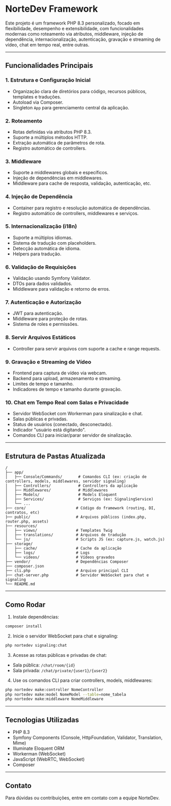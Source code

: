 # NorteDev Framework

Este projeto é um framework PHP 8.3 personalizado, focado em flexibilidade, desempenho e extensibilidade, com funcionalidades modernas como roteamento via atributos, middleware, injeção de dependência, internacionalização, autenticação, gravação e streaming de vídeo, chat em tempo real, entre outras.

---

## Funcionalidades Principais

### 1. Estrutura e Configuração Inicial
- Organização clara de diretórios para código, recursos públicos, templates e traduções.
- Autoload via Composer.
- Singleton `App` para gerenciamento central da aplicação.

### 2. Roteamento
- Rotas definidas via atributos PHP 8.3.
- Suporte a múltiplos métodos HTTP.
- Extração automática de parâmetros de rota.
- Registro automático de controllers.

### 3. Middleware
- Suporte a middlewares globais e específicos.
- Injeção de dependências em middlewares.
- Middleware para cache de resposta, validação, autenticação, etc.

### 4. Injeção de Dependência
- Container para registro e resolução automática de dependências.
- Registro automático de controllers, middlewares e serviços.

### 5. Internacionalização (i18n)
- Suporte a múltiplos idiomas.
- Sistema de tradução com placeholders.
- Detecção automática de idioma.
- Helpers para tradução.

### 6. Validação de Requisições
- Validação usando Symfony Validator.
- DTOs para dados validados.
- Middleware para validação e retorno de erros.

### 7. Autenticação e Autorização
- JWT para autenticação.
- Middleware para proteção de rotas.
- Sistema de roles e permissões.

### 8. Servir Arquivos Estáticos
- Controller para servir arquivos com suporte a cache e range requests.

### 9. Gravação e Streaming de Vídeo
- Frontend para captura de vídeo via webcam.
- Backend para upload, armazenamento e streaming.
- Limites de tempo e tamanho.
- Indicadores de tempo e tamanho durante gravação.

### 10. Chat em Tempo Real com Salas e Privacidade
- Servidor WebSocket com Workerman para sinalização e chat.
- Salas públicas e privadas.
- Status de usuários (conectado, desconectado).
- Indicador "usuário está digitando".
- Comandos CLI para iniciar/parar servidor de sinalização.

---

## Estrutura de Pastas Atualizada

```
/
├── app/
│   ├── Console/Commands/       # Comandos CLI (ex: criação de controllers, models, middlewares, servidor signaling)
│   ├── Controllers/            # Controllers da aplicação
│   ├── Middlewares/            # Middlewares
│   ├── Models/                 # Models Eloquent
│   ├── Services/               # Serviços (ex: SignalingService)
│   └── ...
├── core/                      # Código do framework (routing, DI, contratos, etc)
├── public/                    # Arquivos públicos (index.php, router.php, assets)
├── resources/
│   ├── views/                 # Templates Twig
│   ├── translations/          # Arquivos de tradução
│   └── js/                    # Scripts JS (ex: capture.js, watch.js)
├── storage/
│   ├── cache/                 # Cache da aplicação
│   ├── logs/                  # Logs
│   └── videos/                # Vídeos gravados
├── vendor/                    # Dependências Composer
├── composer.json
├── cli.php                    # Arquivo principal CLI
├── chat-server.php            # Servidor WebSocket para chat e signaling
└── README.md
```

---

## Como Rodar

1. Instale dependências:

```bash
composer install
```

2. Inicie o servidor WebSocket para chat e signaling:

```bash
php nortedev signaling:chat
```

3. Acesse as rotas públicas e privadas de chat:

- Sala pública: `/chat/room/{id}`
- Sala privada: `/chat/private/{user1}/{user2}`

4. Use os comandos CLI para criar controllers, models, middlewares:

```bash
php nortedev make:controller NomeController
php nortedev make:model NomeModel --table=nome_tabela
php nortedev make:middleware NomeMiddleware
```

---

## Tecnologias Utilizadas

- PHP 8.3
- Symfony Components (Console, HttpFoundation, Validator, Translation, Mime)
- Illuminate Eloquent ORM
- Workerman (WebSocket)
- JavaScript (WebRTC, WebSocket)
- Composer

---

## Contato

Para dúvidas ou contribuições, entre em contato com a equipe NorteDev.